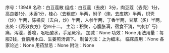 序号：13948
名称：白豆蔻散
组成：白豆蔻（去皮）3分，肉豆蔻（去壳）1分，高良姜1分，木香1分，桂心（去粗皮）半两，附子（炮，去皮脐）半两，枳壳（炒）半两，陈橘皮（去白，炒）半两，人参半两，丁香半两，甘草（炙）半两。
出处：《奇效良方》卷四十二。
主治：积聚，心腹胀满，宿食不消，气刺(疒丂)痛，泻泄，善噫，呕吐酸水，手足厥冷。
加减：None
功效：None
用法用量：每服2钱，食前用木瓜、生姜煎汤调下。
制备方法：上为细末。
临床应用：None
各家论述：None
用药禁忌：None
附注：None

